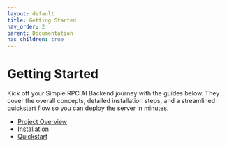 ```yaml
---
layout: default
title: Getting Started
nav_order: 2
parent: Documentation
has_children: true
---
```


# Getting Started

Kick off your Simple RPC AI Backend journey with the guides below. They cover the overall concepts, detailed installation steps, and a streamlined quickstart flow so you can deploy the server in minutes.

- [Project Overview](overview.md)
- [Installation](installation.md)
- [Quickstart](quickstart.md)
